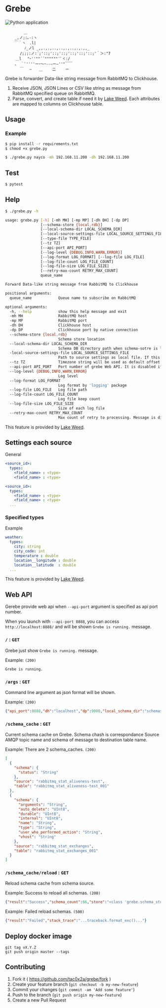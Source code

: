 # Grebe
![Python application](https://github.com/tac0x2a/grebe/workflows/Python%20application/badge.svg)

```
   　 　 ＿
　　 _,ノ;:｡-:ヽ
　　 ￣｀ヽ　.l|
　　　 　 ﾉ_ノl _,,.,.,..,..,.,..,.,.,,_
　　　　/;;;:ノ:´;'::;'::;'::;'::;'::;'::;'｀＞:"7
  　 ＿l　 "ｰ''""´´""""""´ﾞヾ:/
　　 、 ｀ﾞ''''ーｰ～ｰ--―ー―''"￣￣
　　　　￣　 ―　　＿　　 二　　 ー
```

Grebe is forwarder Data-like string message from RabbitMQ to Clickhouse.

1. Receive JSON, JSON Lines or CSV like string as message from RabbitMQ specified queue on RabbitMQ.
2. Parse, convert, and create table if need it by [Lake Weed](https://github.com/tac0x2a/lake_weed). Each attributes are mapped to columns on Clickhouse table.

## Usage

### Example
```sh
$ pip install -r requirements.txt
$ chmod +x grebe.py

$ ./grebe.py nayco -mh 192.168.11.200 -dh 192.168.11.200
```

## Test
```sh
$ pytest
```

## Help

```sh
$ ./grebe.py -h

usage: grebe.py [-h] [-mh MH] [-mp MP] [-dh DH] [-dp DP]
                [--schema-store {local,rdb}]
                [--local-schema-dir LOCAL_SCHEMA_DIR]
                [--local-source-settings-file LOCAL_SOURCE_SETTINGS_FILE]
                [--type-file TYPE_FILE]
                [--tz TZ]
                [--api-port API_PORT]
                [--log-level {DEBUG,INFO,WARN,ERROR}]
                [--log-format LOG_FORMAT] [--log-file LOG_FILE]
                [--log-file-count LOG_FILE_COUNT]
                [--log-file-size LOG_FILE_SIZE]
                [--retry-max-count RETRY_MAX_COUNT]
                queue_name

Forward Data-like string message from RabbitMQ to Clickhouse

positional arguments:
  queue_name            Queue name to subscribe on RabbitMQ

optional arguments:
  -h, --help            show this help message and exit
  -mh MH                RabbitMQ host
  -mp MP                RabbitMQ port
  -dh DH                Clickhouse host
  -dp DP                Clickhouse port by native connection
  --schema-store {local,rdb}
                        Schema store location
  --local-schema-dir LOCAL_SCHEMA_DIR
                        Schema DB directory path when schema-sotre is local
  -local-source-settings-file LOCAL_SOURCE_SETTINGS_FILE
                        Path to source settings as local file. If this parameter skipped, source setting will be create on DB
  --tz TZ               Timezone string will be used as default offset in parsing source string if it has no offset
  --api-port API_PORT   Port number of grebe Web API. It is disabled if this is not provided.
  --log-level {DEBUG,INFO,WARN,ERROR}
                        Log level
  --log-format LOG_FORMAT
                        Log format by 'logging' package
  --log-file LOG_FILE   Log file path
  --log-file-count LOG_FILE_COUNT
                        Log file keep count
  --log-file-size LOG_FILE_SIZE
                        Size of each log file
  --retry-max-count RETRY_MAX_COUNT
                        Max count of retry to processing. Message is discard when exceeded max count.
```

This feature is provided by [Lake Weed](https://github.com/tac0x2a/lake_weed).


## Settings each source

General
```yml
<source_id>:
  types:
    <field_name> : <type>
    <field_name> : <type>

<source_id>:
  types:
    <field_name> : <type>
    <field_name> : <type>
  ...
```

### Specified types

Example
```yml
weather:
  types:
    city: string
    city_code: int
    temperature : double
    location__longitude : double
    location__latitude  : double
  ...
```

This feature is provided by [Lake Weed](https://github.com/tac0x2a/lake_weed).

## Web API
Gerebe provide web api when `--api-port` argument is specified as api port number.

When you launch with `--api-port 8888`, you can access  `http://localhost:8888/` and will be shown `Grebe is running.` message.

### `/` : `GET`
Grebe just show `Grebe is running.` message.

Example: `(200)`
```
Grebe is running.
```


### `/args` : `GET`
Command line argument as json format will be shown.

Example: `(200)`
```json
{"api_port":8888,"dh":"localhost","dp":9000,"local_schema_dir":"schemas","local_source_settings_file":"","log_file":null,"log_file_count":1000,"log_file_size":1000000,"log_format":"[%(levelname)s] %(asctime)s | %(pathname)s(L%(lineno)s) | %(message)s","log_level":"INFO","mh":"localhost","mp":5672,"queue_name":"nayco","retry_max_count":3,"schema_store":"rdb","tz":"Asia/Tokyo"}
```

### `/schema_cache` : `GET`
Current schema cache on Grebe.
Schema chash is correspondance Source AMQP topic name and schema of message to destination table name.

Example: There are 2 schema_caches. `(200)`
```json
[
  {
    "schema": {
      "status": "String"
    },
    "source": "rabbitmq_stat_aliveness-test",
    "table": "rabbitmq_stat_aliveness-test_001"
  },
  {
    "schema": {
      "arguments": "String",
      "auto_delete": "UInt8",
      "durable": "UInt8",
      "internal": "UInt8",
      "name": "String",
      "type": "String",
      "user_who_performed_action": "String",
      "vhost": "String"
    },
    "source": "rabbitmq_stat_exchanges",
    "table": "rabbitmq_stat_exchanges_001"
  }
]
```

### `/schema_cache/reload` : `GET`
Reload schema cache from schema source.

Example: Success to reload all schemas. `(200)`
```json
{"result":"Success","schema_count":66,"store":"<class 'grebe.schema_store_clickhouse.SchemaStoreClickhouse'>"}
```


Example: Failed reload schemas. `(500)`
```json
{"result":"Failed","stack_trace":"...traceback.format_exc()..."}
```



## Deploy docker image
```
git tag vX.Y.Z
git push origin master --tags
```

## Contributing

1. Fork it ( https://github.com/tac0x2a/grebe/fork )
2. Create your feature branch (`git checkout -b my-new-feature`)
3. Commit your changes (`git commit -am 'Add some feature'`)
4. Push to the branch (`git push origin my-new-feature`)
5. Create a new Pull Request
